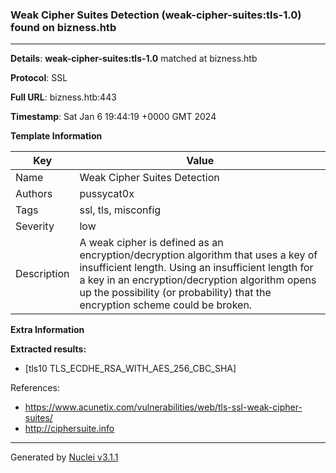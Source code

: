 ### Weak Cipher Suites Detection (weak-cipher-suites:tls-1.0) found on bizness.htb

----
**Details**: **weak-cipher-suites:tls-1.0** matched at bizness.htb

**Protocol**: SSL

**Full URL**: bizness.htb:443

**Timestamp**: Sat Jan 6 19:44:19 +0000 GMT 2024

**Template Information**

| Key | Value |
| --- | --- |
| Name | Weak Cipher Suites Detection |
| Authors | pussycat0x |
| Tags | ssl, tls, misconfig |
| Severity | low |
| Description | A weak cipher is defined as an encryption/decryption algorithm that uses a key of insufficient length. Using an insufficient length for a key in an encryption/decryption algorithm opens up the possibility (or probability) that the encryption scheme could be broken. |

**Extra Information**

**Extracted results:**

- [tls10 TLS_ECDHE_RSA_WITH_AES_256_CBC_SHA]


References: 
- https://www.acunetix.com/vulnerabilities/web/tls-ssl-weak-cipher-suites/
- http://ciphersuite.info

----

Generated by [Nuclei v3.1.1](https://github.com/projectdiscovery/nuclei)